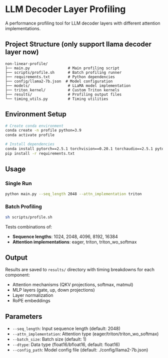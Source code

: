 # LLM Decoder Layer Profiling

A performance profiling tool for LLM decoder layers with different attention implementations.

## Project Structure (only support llama decoder layer now)

```
non-linear-profile/
├── main.py                 # Main profiling script
├── scripts/profile.sh      # Batch profiling runner
├── requirements.txt        # Python dependencies
├── config/llama2-7b.json  # Model configuration
├── models/                 # LLaMA model implementation
├── triton_kernel/          # Custom Triton kernels
├── results/                # Profiling output files
└── timing_utils.py         # Timing utilities
```

## Environment Setup

```bash
# Create conda environment
conda create -n profile python=3.9
conda activate profile

# Install dependencies
conda install pytorch==2.5.1 torchvision==0.20.1 torchaudio==2.5.1 pytorch-cuda=12.4 -c pytorch -c nvidia
pip install -r requirements.txt
```

## Usage

### Single Run
```bash
python main.py --seq_length 2048 --attn_implementation triton
```

### Batch Profiling
```bash
sh scripts/profile.sh
```

Tests combinations of:
- **Sequence lengths**: 1024, 2048, 4096, 8192, 16384
- **Attention implementations**: eager, triton, triton_wo_softmax

## Output

Results are saved to `results/` directory with timing breakdowns for each component:
- Attention mechanisms (QKV projections, softmax, matmul)
- MLP layers (gate, up, down projections)
- Layer normalization
- RoPE embeddings

## Parameters

- `--seq_length`: Input sequence length (default: 2048)
- `--attn_implementation`: Attention type (eager/triton/triton_wo_softmax)
- `--batch_size`: Batch size (default: 1) 
- `--dtype`: Data type (float16/bfloat16, default: float16)
- `--config_path`: Model config file (default: ./config/llama2-7b.json)
